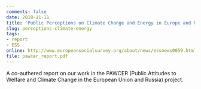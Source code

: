```yaml
---
comments: false
date: 2018-11-11
title: 'Public Perceptions on Climate Change and Energy in Europe and Russia'
slug: perceptions-climate-energy
tags:
- report
- ESS
online: http://www.europeansocialsurvey.org/about/news/essnews0059.html
file: pawcer_report.pdf
---
```


A co-authered report on our work in the PAWCER (Public Attitudes to Welfare and Climate Change in the European Union and Russia) project.

